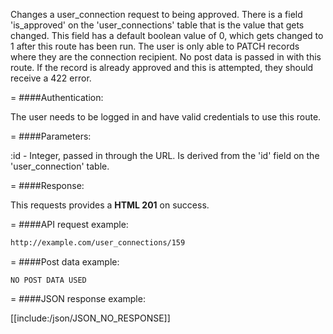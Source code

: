<!-- --- title: PUT /user_connections/:id -->

Changes a user_connection request to being approved. There is a field 'is_approved' on the 'user_connections' table that is the value that gets changed. This field has a default boolean value of 0, which gets changed to 1 after this route has been run. The user is only able to PATCH records where they are the connection recipient. No post data is passed in with this route. If the record is already approved and this is attempted, they should receive a 422 error.

=
####Authentication:

The user needs to be logged in and have valid credentials to use this route.

=
####Parameters:

:id - Integer, passed in through the URL. Is derived from the 'id' field on the 'user_connection' table.

=
####Response:

This requests provides a <strong>HTML 201</strong> on success.

=
####API request example:
```html
http://example.com/user_connections/159
```

=
####Post data example:
```
NO POST DATA USED
```

=
####JSON response example:

[[include:/json/JSON_NO_RESPONSE]]